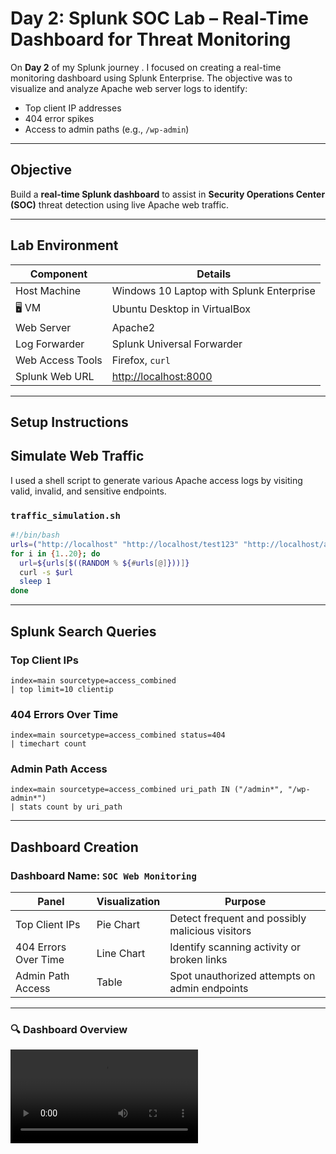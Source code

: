 
#  Day 2: Splunk SOC Lab – Real-Time Dashboard for Threat Monitoring


On **Day 2** of my Splunk journey . I focused on creating a real-time monitoring dashboard using Splunk Enterprise. The objective was to visualize and analyze Apache web server logs to identify:

-  Top client IP addresses  
-  404 error spikes  
-  Access to admin paths (e.g., `/wp-admin`)  

---

##  Objective

Build a **real-time Splunk dashboard** to assist in **Security Operations Center (SOC)** threat detection using live Apache web traffic.

---

##  Lab Environment

| Component              | Details                                               |
|------------------------|-------------------------------------------------------|
|  Host Machine        | Windows 10 Laptop with Splunk Enterprise              |
| 🖥 VM                  | Ubuntu Desktop in VirtualBox                          |
|  Web Server          | Apache2                                               |
|  Log Forwarder       | Splunk Universal Forwarder                            |
|  Web Access Tools    | Firefox, `curl`                                       |
|  Splunk Web URL      | [http://localhost:8000](http://localhost:8000)        |

---

##  Setup Instructions


##  Simulate Web Traffic

I used a shell script to generate various Apache access logs by visiting valid, invalid, and sensitive endpoints.

### `traffic_simulation.sh`
```bash
#!/bin/bash
urls=("http://localhost" "http://localhost/test123" "http://localhost/admin" "http://localhost/wp-admin" "http://localhost/nonexistent")
for i in {1..20}; do
  url=${urls[$((RANDOM % ${#urls[@]}))]}
  curl -s $url
  sleep 1
done
```

---

##  Splunk Search Queries

###  Top Client IPs 
```spl
index=main sourcetype=access_combined 
| top limit=10 clientip
```

###  404 Errors Over Time 
```spl
index=main sourcetype=access_combined status=404 
| timechart count
```

###  Admin Path Access 
```spl
index=main sourcetype=access_combined uri_path IN ("/admin*", "/wp-admin*") 
| stats count by uri_path
```

---

##  Dashboard Creation

### Dashboard Name: `SOC Web Monitoring`

| Panel               | Visualization | Purpose                                |
|---------------------|---------------|----------------------------------------|
| Top Client IPs      | Pie Chart     | Detect frequent and possibly malicious visitors |
| 404 Errors Over Time| Line Chart    | Identify scanning activity or broken links |
| Admin Path Access   | Table         | Spot unauthorized attempts on admin endpoints |

---


### 🔍 Dashboard Overview  
![Dashboard Overview](dashboard_overview.mp4.mp4)


